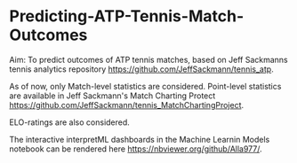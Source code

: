 # Predicting-ATP-Tennis-Match-Outcomes

Aim: To predict outcomes of ATP tennis matches, based on Jeff Sackmanns tennis analytics repository https://github.com/JeffSackmann/tennis_atp.

As of now, only Match-level statistics are considered. Point-level statistics are available in Jeff Sackmann's Match Charting Protect https://github.com/JeffSackmann/tennis_MatchChartingProject.

ELO-ratings are also considered.

The interactive interpretML dashboards in the Machine Learnin Models notebook can be rendered here https://nbviewer.org/github/Alla977/.

